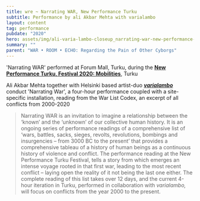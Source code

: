 ```yaml
---
title: wre ~ Narrating WAR, New Performance Turku
subtitle: Performance by ali Akbar Mehta with varialambo
layout: content
tag: performance
pubdate: "2020"
hero: assets/img/ali-varia-lambo-closeup_narrating-war-new-performance-turku-festival-2020.jpg
summary: ""
parent: "WAR • ROOM • ECHO: Regarding the Pain of Other Cyborgs"
---
```

'Narrating WAR' performed at Forum Mall, Turku, during the **[New Performance Turku, Festival 2020: Mobilities](http://newperformance.fi/ali-akbar-mehta/?lang=en)**, Turku

Ali Akbar Mehta together with Helsinki based artist-duo ***[varialambo](https://varialambo.com/)*** conduct 'Narrating War', a four-hour performance coupled with a site-specific installation, reading from the War List Codex, an excerpt of all conflicts from 2000-2020

> Narrating WAR is an invitation to imagine a relationship between the ‘known’ and the ‘unknown’ of our collective human history. It is an ongoing series of performance readings of a comprehensive list of ‘wars, battles, sacks, sieges, revolts, revolutions, bombings and insurgencies – from 3000 BC to the present’ that provides a comprehensive tableau of a history of human beings as a continuous history of violence and conflict. The performance reading at the New Performance Turku Festival, tells a story from which emerges an intense voyage rooted in that first war, leading to the most recent conflict – laying open the reality of it not being the last one either. The complete reading of this list takes over 12 days, and the current 4-hour iteration in Turku, performed in collaboration with *varialambo,* will focus on conflicts from the year 2000 to the present.